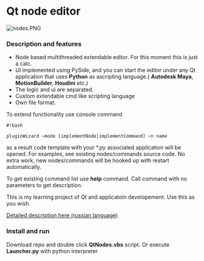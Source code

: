 # Qt node editor #

![nodes.PNG](https://bitbucket.org/repo/Radzbd/images/1686754309-nodes.PNG)


### Description and features ###

* Node based multithreaded extendable editor. For this moment this is just a calc.
* UI implemented using PySide, and you can start the editor under any Qt application that uses **Python** as ascripting language.( **Autodesk Maya**, **MotionBuilder**, **Houdini** etc.)
* The logic and ui are separated.
* Custom extendable cmd like scripting language
* Own file format.

To extend functionality use console command 
```
#!bash

pluginWizard ~mode [implementNode|implementCommand] ~n name
```
as a result code template  with your *.py associated application will be opened. For examples, see existing nodes/commands source code. No extra work, new nodes/commands will be hooked up with restart automatically.

To get existing command list use **help** command. Call command with no parameters to get description.

This is my learning project of Qt and applicatoin developement. Use this as you wish.

[Detailed description here (russian language)](http://ilgarlunin.blogspot.ru/2015/09/blog-post.html)

### Install and run ###

Download repo and double click **QtNodes.vbs** script. Or execute **Launcher.py** with python interpreter